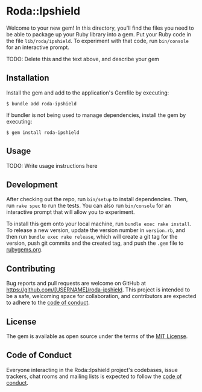 # Roda::Ipshield

Welcome to your new gem! In this directory, you'll find the files you need to be able to package up your Ruby library into a gem. Put your Ruby code in the file `lib/roda/ipshield`. To experiment with that code, run `bin/console` for an interactive prompt.

TODO: Delete this and the text above, and describe your gem

## Installation

Install the gem and add to the application's Gemfile by executing:

    $ bundle add roda-ipshield

If bundler is not being used to manage dependencies, install the gem by executing:

    $ gem install roda-ipshield

## Usage

TODO: Write usage instructions here

## Development

After checking out the repo, run `bin/setup` to install dependencies. Then, run `rake spec` to run the tests. You can also run `bin/console` for an interactive prompt that will allow you to experiment.

To install this gem onto your local machine, run `bundle exec rake install`. To release a new version, update the version number in `version.rb`, and then run `bundle exec rake release`, which will create a git tag for the version, push git commits and the created tag, and push the `.gem` file to [rubygems.org](https://rubygems.org).

## Contributing

Bug reports and pull requests are welcome on GitHub at https://github.com/[USERNAME]/roda-ipshield. This project is intended to be a safe, welcoming space for collaboration, and contributors are expected to adhere to the [code of conduct](https://github.com/[USERNAME]/roda-ipshield/blob/main/CODE_OF_CONDUCT.md).

## License

The gem is available as open source under the terms of the [MIT License](https://opensource.org/licenses/MIT).

## Code of Conduct

Everyone interacting in the Roda::Ipshield project's codebases, issue trackers, chat rooms and mailing lists is expected to follow the [code of conduct](https://github.com/[USERNAME]/roda-ipshield/blob/main/CODE_OF_CONDUCT.md).
